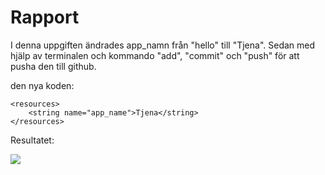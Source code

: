 
# Rapport

I denna uppgiften ändrades app_namn från "hello" till "Tjena". Sedan med hjälp av terminalen och kommando "add", "commit" och "push" för att pusha den till github. 

den nya koden:

```
<resources>
    <string name="app_name">Tjena</string>
</resources>
```

Resultatet:

![](![img.png](img.png))


